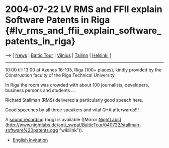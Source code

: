 # 2004-07-22 LV RMS and FFII explain Software Patents in Riga {#lv_rms_and_ffii_explain_software_patents_in_riga}

\--\> \[ [ News](SwpatcninoEn "wikilink") \| [ Baltic
Tour](RmsBalt0407En "wikilink") \| [
Vilnius](Vilnius040721En "wikilink") \| [
Tallinn](Tallinn040722En "wikilink") \| [
Helsinki](Helsinki040723En "wikilink") \]

------------------------------------------------------------------------

10:00 till 13:00 at Azenes 16-105, Riga (100+ places), kindly provided
by the Construction faculty of the Riga Technical University.

In Riga the room was crowded with about 100 journalists, developers,
business persons and students \...

Richard Stallman (RMS) delivered a particularly good speech here.

Good speeches by all three speakers and vital Q+A afterwards!!!

A [sound
recording](http://ftp.koyanet.lv/ftp/pub/RMS/stallman-software%20patents.ogg "wikilink")
(ogg) is available ([Mirror
[NightLabs](NightLabs "wikilink")](http://www.nightlabs.de/anti_swpat/BalticTour/040722/stallman-software%20patents.ogg "wikilink")).

-   [English
    invitation](http://swpat.ffii.org/events/2004/baltic07/riga/rms-viziite-EN.html "wikilink")
